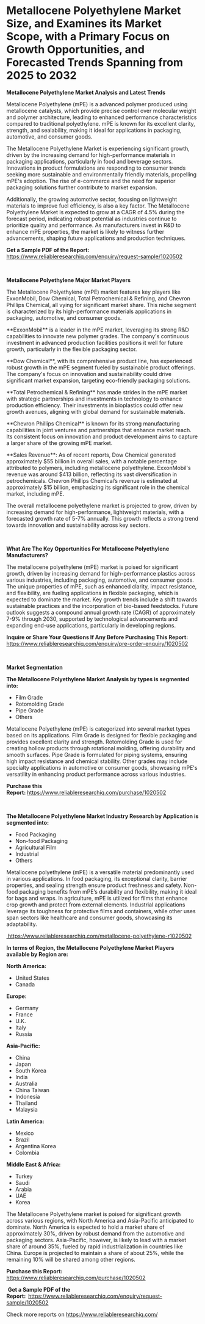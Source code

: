 <p><h1>Metallocene Polyethylene Market Size, and Examines its Market Scope, with a Primary Focus on Growth Opportunities, and Forecasted Trends Spanning from 2025 to 2032</h1></p><p><strong>Metallocene Polyethylene Market Analysis and Latest Trends</strong></p>
<p><p>Metallocene Polyethylene (mPE) is a advanced polymer produced using metallocene catalysts, which provide precise control over molecular weight and polymer architecture, leading to enhanced performance characteristics compared to traditional polyethylene. mPE is known for its excellent clarity, strength, and sealability, making it ideal for applications in packaging, automotive, and consumer goods.</p><p>The Metallocene Polyethylene Market is experiencing significant growth, driven by the increasing demand for high-performance materials in packaging applications, particularly in food and beverage sectors. Innovations in product formulations are responding to consumer trends seeking more sustainable and environmentally friendly materials, propelling mPE's adoption. The rise of e-commerce and the need for superior packaging solutions further contribute to market expansion.</p><p>Additionally, the growing automotive sector, focusing on lightweight materials to improve fuel efficiency, is also a key factor. The Metallocene Polyethylene Market is expected to grow at a CAGR of 4.5% during the forecast period, indicating robust potential as industries continue to prioritize quality and performance. As manufacturers invest in R&D to enhance mPE properties, the market is likely to witness further advancements, shaping future applications and production techniques.</p></p>
<p><strong>Get a Sample PDF of the Report:&nbsp;</strong> <a href="https://www.reliableresearchiq.com/enquiry/request-sample/1020502?utm_campaign=1082&utm_medium=2&utm_source=Github&utm_content=ia&utm_term=30012025&utm_id=metallocene-polyethylene">https://www.reliableresearchiq.com/enquiry/request-sample/1020502</a></p>
<p>&nbsp;</p>
<p><strong>Metallocene Polyethylene Major Market Players</strong></p>
<p><p>The Metallocene Polyethylene (mPE) market features key players like ExxonMobil, Dow Chemical, Total Petrochemical & Refining, and Chevron Phillips Chemical, all vying for significant market share. This niche segment is characterized by its high-performance materials applications in packaging, automotive, and consumer goods.</p><p>**ExxonMobil** is a leader in the mPE market, leveraging its strong R&D capabilities to innovate new polymer grades. The company's continuous investment in advanced production facilities positions it well for future growth, particularly in the flexible packaging sector.</p><p>**Dow Chemical**, with its comprehensive product line, has experienced robust growth in the mPE segment fueled by sustainable product offerings. The company's focus on innovation and sustainability could drive significant market expansion, targeting eco-friendly packaging solutions.</p><p>**Total Petrochemical & Refining** has made strides in the mPE market with strategic partnerships and investments in technology to enhance production efficiency. Their investments in bioplastics could offer new growth avenues, aligning with global demand for sustainable materials.</p><p>**Chevron Phillips Chemical** is known for its strong manufacturing capabilities in joint ventures and partnerships that enhance market reach. Its consistent focus on innovation and product development aims to capture a larger share of the growing mPE market.</p><p>**Sales Revenue**: As of recent reports, Dow Chemical generated approximately $55 billion in overall sales, with a notable percentage attributed to polymers, including metallocene polyethylene. ExxonMobil's revenue was around $413 billion, reflecting its vast diversification in petrochemicals. Chevron Phillips Chemical’s revenue is estimated at approximately $15 billion, emphasizing its significant role in the chemical market, including mPE.</p><p>The overall metallocene polyethylene market is projected to grow, driven by increasing demand for high-performance, lightweight materials, with a forecasted growth rate of 5-7% annually. This growth reflects a strong trend towards innovation and sustainability across key sectors.</p></p>
<p>&nbsp;</p>
<p><strong>What Are The Key Opportunities For Metallocene Polyethylene Manufacturers?</strong></p>
<p><p>The metallocene polyethylene (mPE) market is poised for significant growth, driven by increasing demand for high-performance plastics across various industries, including packaging, automotive, and consumer goods. The unique properties of mPE, such as enhanced clarity, impact resistance, and flexibility, are fueling applications in flexible packaging, which is expected to dominate the market. Key growth trends include a shift towards sustainable practices and the incorporation of bio-based feedstocks. Future outlook suggests a compound annual growth rate (CAGR) of approximately 7-9% through 2030, supported by technological advancements and expanding end-use applications, particularly in developing regions.</p></p>
<p><strong>Inquire or Share Your Questions If Any Before Purchasing This Report:</strong> <a href="https://www.reliableresearchiq.com/enquiry/pre-order-enquiry/1020502?utm_campaign=1082&utm_medium=2&utm_source=Github&utm_content=ia&utm_term=30012025&utm_id=metallocene-polyethylene">https://www.reliableresearchiq.com/enquiry/pre-order-enquiry/1020502</a></p>
<p>&nbsp;</p>
<p><strong>Market Segmentation</strong></p>
<p><strong>The Metallocene Polyethylene Market Analysis by types is segmented into:</strong></p>
<p><ul><li>Film Grade</li><li>Rotomolding Grade</li><li>Pipe Grade</li><li>Others</li></ul></p>
<p><p>Metallocene Polyethylene (mPE) is categorized into several market types based on its applications. Film Grade is designed for flexible packaging and provides excellent clarity and strength. Rotomolding Grade is used for creating hollow products through rotational molding, offering durability and smooth surfaces. Pipe Grade is formulated for piping systems, ensuring high impact resistance and chemical stability. Other grades may include specialty applications in automotive or consumer goods, showcasing mPE's versatility in enhancing product performance across various industries.</p></p>
<p><strong>Purchase this Report:&nbsp;</strong><a href="https://www.reliableresearchiq.com/purchase/1020502?utm_campaign=1082&utm_medium=2&utm_source=Github&utm_content=ia&utm_term=30012025&utm_id=metallocene-polyethylene">https://www.reliableresearchiq.com/purchase/1020502</a></p>
<p>&nbsp;</p>
<p><strong>The Metallocene Polyethylene Market Industry Research by Application is segmented into:</strong></p>
<p><ul><li>Food Packaging</li><li>Non-food Packaging</li><li>Agricultural Film</li><li>Industrial</li><li>Others</li></ul></p>
<p><p>Metallocene polyethylene (mPE) is a versatile material predominantly used in various applications. In food packaging, its exceptional clarity, barrier properties, and sealing strength ensure product freshness and safety. Non-food packaging benefits from mPE’s durability and flexibility, making it ideal for bags and wraps. In agriculture, mPE is utilized for films that enhance crop growth and protect from external elements. Industrial applications leverage its toughness for protective films and containers, while other uses span sectors like healthcare and consumer goods, showcasing its adaptability.</p></p>
<p><a href="https://www.reliableresearchiq.com/metallocene-polyethylene-r1020502?utm_campaign=1082&utm_medium=2&utm_source=Github&utm_content=ia&utm_term=30012025&utm_id=metallocene-polyethylene">&nbsp;https://www.reliableresearchiq.com/metallocene-polyethylene-r1020502</a></p>
<p><strong>In terms of Region, the Metallocene Polyethylene Market Players available by Region are:</strong></p>
<p>
    <p> <strong> North America: </strong>
        <ul>
            <li>United States</li>
            <li>Canada</li>
        </ul>
        </p> 
    <p> <strong> Europe: </strong>
        <ul>
            <li>Germany</li>
            <li>France</li>
            <li>U.K.</li>
            <li>Italy</li>
            <li>Russia</li>
        </ul>
        </p> 
    <p> <strong> Asia-Pacific: </strong>
        <ul>
            <li>China</li>
            <li>Japan</li>
            <li>South Korea</li>
            <li>India</li>
            <li>Australia</li>
            <li>China Taiwan</li>
            <li>Indonesia</li>
            <li>Thailand</li>
            <li>Malaysia</li>
        </ul>
        </p> 
    <p> <strong> Latin America: </strong>
        <ul>
            <li>Mexico</li>
            <li>Brazil</li>
            <li>Argentina Korea</li>
            <li>Colombia</li>
        </ul>
        </p> 
    <p> <strong> Middle East & Africa: </strong>
        <ul>
            <li>Turkey</li>
            <li>Saudi</li>
            <li>Arabia</li>
            <li>UAE</li>
            <li>Korea</li>
        </ul>
    </p>
    </p>
<p><p>The Metallocene Polyethylene market is poised for significant growth across various regions, with North America and Asia-Pacific anticipated to dominate. North America is expected to hold a market share of approximately 30%, driven by robust demand from the automotive and packaging sectors. Asia-Pacific, however, is likely to lead with a market share of around 35%, fueled by rapid industrialization in countries like China. Europe is projected to maintain a share of about 25%, while the remaining 10% will be shared among other regions.</p></p>
<p><strong>Purchase this Report: </strong><a href="https://www.reliableresearchiq.com/purchase/1020502?utm_campaign=1082&utm_medium=2&utm_source=Github&utm_content=ia&utm_term=30012025&utm_id=metallocene-polyethylene">https://www.reliableresearchiq.com/purchase/1020502</a></p>
<p>&nbsp;<strong>Get a Sample PDF of the Report:&nbsp;&nbsp;</strong><a href="https://www.reliableresearchiq.com/enquiry/request-sample/1020502?utm_campaign=1082&utm_medium=2&utm_source=Github&utm_content=ia&utm_term=30012025&utm_id=metallocene-polyethylene">https://www.reliableresearchiq.com/enquiry/request-sample/1020502</a></p>
<p><strong></strong></p>
<p>Check more reports on <a href="https://www.reliableresearchiq.com/?utm_campaign=1082&utm_medium=2&utm_source=Github&utm_content=ia&utm_term=30012025&utm_id=metallocene-polyethylene">https://www.reliableresearchiq.com/</a></p>